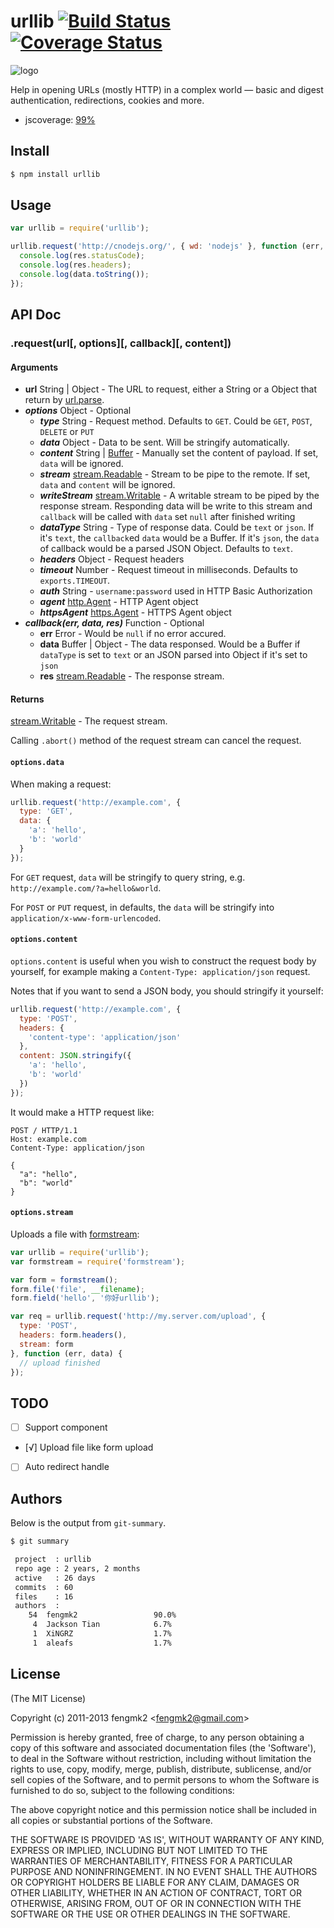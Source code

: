 # urllib [![Build Status](https://secure.travis-ci.org/TBEDP/urllib.png?branch=master)](http://travis-ci.org/TBEDP/urllib) [![Coverage Status](https://coveralls.io/repos/TBEDP/urllib/badge.png)](https://coveralls.io/r/TBEDP/urllib)

![logo](https://raw.github.com/TBEDP/urllib/master/logo.png)

Help in opening URLs (mostly HTTP) in a complex world — basic and digest authentication, redirections, cookies and more.

* jscoverage: [99%](http://fengmk2.github.com/coverage/urllib.html)

## Install

```bash
$ npm install urllib
```

## Usage

```js
var urllib = require('urllib');

urllib.request('http://cnodejs.org/', { wd: 'nodejs' }, function (err, data, res) {
  console.log(res.statusCode);
  console.log(res.headers);
  console.log(data.toString());
});
```

## API Doc

### .request(url[, options][, callback][, content])

#### Arguments

- **url** String | Object - The URL to request, either a String or a Object that return by [url.parse](http://nodejs.org/api/url.html#url_url_parse_urlstr_parsequerystring_slashesdenotehost).
- ***options*** Object - Optional
  - ***type*** String - Request method. Defaults to `GET`. Could be `GET`, `POST`, `DELETE` or `PUT`
  - ***data*** Object - Data to be sent. Will be stringify automatically.
  - ***content*** String | [Buffer](http://nodejs.org/api/buffer.html) - Manually set the content of payload. If set, `data` will be ignored.
  - ***stream*** [stream.Readable](http://nodejs.org/api/stream.html#stream_class_stream_readable) - Stream to be pipe to the remote. If set, `data` and `content` will be ignored.
  - ***writeStream*** [stream.Writable](http://nodejs.org/api/stream.html#stream_class_stream_writable) - A writable stream to be piped by the response stream. Responding data will be write to this stream and `callback` will be called with `data` set `null` after finished writing
  - ***dataType*** String - Type of response data. Could be `text` or `json`. If it's `text`, the `callback`ed `data` would be a Buffer. If it's `json`, the `data` of callback would be a parsed JSON Object. Defaults to `text`.
  - ***headers*** Object - Request headers
  - ***timeout*** Number - Request timeout in milliseconds. Defaults to `exports.TIMEOUT`.
  - ***auth*** String - `username:password` used in HTTP Basic Authorization
  - ***agent*** [http.Agent](http://nodejs.org/api/http.html#http_class_http_agent) - HTTP Agent object
  - ***httpsAgent*** [https.Agent](http://nodejs.org/api/https.html#https_class_https_agent) - HTTPS Agent object
- ***callback(err, data, res)*** Function - Optional
  - **err** Error - Would be `null` if no error accured.
  - **data** Buffer | Object - The data responsed. Would be a Buffer if `dataType` is set to `text` or an JSON parsed into Object if it's set to `json`
  - **res** [stream.Readable](http://nodejs.org/api/stream.html#stream_class_stream_readable) - The response stream.

#### Returns

[stream.Writable](http://nodejs.org/api/stream.html#stream_class_stream_writable) - The request stream.

Calling `.abort()` method of the request stream can cancel the request.

#### `options.data`

When making a request:

```js
urllib.request('http://example.com', {
  type: 'GET',
  data: {
    'a': 'hello',
    'b': 'world'
  }
});
```

For `GET` request, `data` will be stringify to query string, e.g. `http://example.com/?a=hello&world`.

For `POST` or `PUT` request, in defaults, the `data` will be stringify into `application/x-www-form-urlencoded`.

#### `options.content`

`options.content` is useful when you wish to construct the request body by yourself, for example making a `Content-Type: application/json` request.

Notes that if you want to send a JSON body, you should stringify it yourself:

```js
urllib.request('http://example.com', {
  type: 'POST',
  headers: {
    'content-type': 'application/json'
  },
  content: JSON.stringify({
    'a': 'hello',
    'b': 'world'
  })
});
```

It would make a HTTP request like:

```http
POST / HTTP/1.1
Host: example.com
Content-Type: application/json

{
  "a": "hello",
  "b": "world"
}
```

#### `options.stream`

Uploads a file with [formstream](https://github.com/fengmk2/formstream):

```js
var urllib = require('urllib');
var formstream = require('formstream');

var form = formstream();
form.file('file', __filename);
form.field('hello', '你好urllib');

var req = urllib.request('http://my.server.com/upload', {
  type: 'POST',
  headers: form.headers(),
  stream: form
}, function (err, data) {
  // upload finished
});
```

## TODO

* [ ] Support component
* [√] Upload file like form upload
* [ ] Auto redirect handle

## Authors

Below is the output from `git-summary`.

```bash
$ git summary 

 project  : urllib
 repo age : 2 years, 2 months
 active   : 26 days
 commits  : 60
 files    : 16
 authors  : 
    54  fengmk2                 90.0%
     4  Jackson Tian            6.7%
     1  XiNGRZ                  1.7%
     1  aleafs                  1.7%
```

## License

(The MIT License)

Copyright (c) 2011-2013 fengmk2 &lt;fengmk2@gmail.com&gt;

Permission is hereby granted, free of charge, to any person obtaining
a copy of this software and associated documentation files (the
'Software'), to deal in the Software without restriction, including
without limitation the rights to use, copy, modify, merge, publish,
distribute, sublicense, and/or sell copies of the Software, and to
permit persons to whom the Software is furnished to do so, subject to
the following conditions:

The above copyright notice and this permission notice shall be
included in all copies or substantial portions of the Software.

THE SOFTWARE IS PROVIDED 'AS IS', WITHOUT WARRANTY OF ANY KIND,
EXPRESS OR IMPLIED, INCLUDING BUT NOT LIMITED TO THE WARRANTIES OF
MERCHANTABILITY, FITNESS FOR A PARTICULAR PURPOSE AND NONINFRINGEMENT.
IN NO EVENT SHALL THE AUTHORS OR COPYRIGHT HOLDERS BE LIABLE FOR ANY
CLAIM, DAMAGES OR OTHER LIABILITY, WHETHER IN AN ACTION OF CONTRACT,
TORT OR OTHERWISE, ARISING FROM, OUT OF OR IN CONNECTION WITH THE
SOFTWARE OR THE USE OR OTHER DEALINGS IN THE SOFTWARE.

